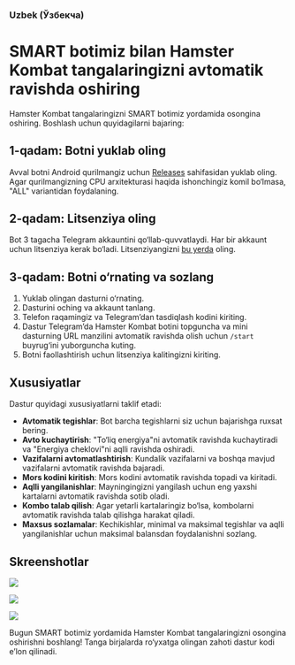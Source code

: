 ### Uzbek (Ўзбекча)

# SMART botimiz bilan Hamster Kombat tangalaringizni avtomatik ravishda oshiring

Hamster Kombat tangalaringizni SMART botimiz yordamida osongina oshiring. Boshlash uchun quyidagilarni bajaring:

## 1-qadam: Botni yuklab oling

Avval botni Android qurilmangiz uchun [Releases](https://github.com/mokhtarabadi/hamster-kombat-smart-bot/releases) sahifasidan yuklab oling. Agar qurilmangizning CPU arxitekturasi haqida ishonchingiz komil bo‘lmasa, "ALL" variantidan foydalaning.

## 2-qadam: Litsenziya oling

Bot 3 tagacha Telegram akkauntini qo‘llab-quvvatlaydi. Har bir akkaunt uchun litsenziya kerak bo‘ladi. Litsenziyangizni [bu yerda](https://hamsterbot.click/product/licence/) oling.

## 3-qadam: Botni o‘rnating va sozlang

1. Yuklab olingan dasturni o‘rnating.
2. Dasturini oching va akkaunt tanlang.
3. Telefon raqamingiz va Telegram’dan tasdiqlash kodini kiriting.
4. Dastur Telegram’da Hamster Kombat botini topguncha va mini dasturning URL manzilini avtomatik ravishda olish uchun `/start` buyrug‘ini yuborguncha kuting.
5. Botni faollashtirish uchun litsenziya kalitingizni kiriting.

## Xususiyatlar

Dastur quyidagi xususiyatlarni taklif etadi:

- **Avtomatik tegishlar**: Bot barcha tegishlarni siz uchun bajarishga ruxsat bering.
- **Avto kuchaytirish**: "To‘liq energiya"ni avtomatik ravishda kuchaytiradi va "Energiya cheklovi"ni aqlli ravishda oshiradi.
- **Vazifalarni avtomatlashtirish**: Kundalik vazifalarni va boshqa mavjud vazifalarni avtomatik ravishda bajaradi.
- **Mors kodini kiritish**: Mors kodini avtomatik ravishda topadi va kiritadi.
- **Aqlli yangilanishlar**: Mayningingizni yangilash uchun eng yaxshi kartalarni avtomatik ravishda sotib oladi.
- **Kombo talab qilish**: Agar yetarli kartalaringiz bo‘lsa, kombolarni avtomatik ravishda talab qilishga harakat qiladi.
- **Maxsus sozlamalar**: Kechikishlar, minimal va maksimal tegishlar va aqlli yangilanishlar uchun maksimal balansdan foydalanishni sozlang.

## Skreenshotlar

![](https://hamsterbot.click/wp-content/uploads/2024/06/Screenshot_20240615-183707_Hamster-Kombat-Bot-1-512x1024.png)

![](https://hamsterbot.click/wp-content/uploads/2024/06/Screenshot_20240615-183713_Hamster-Kombat-Bot-512x1024.png)

![](https://hamsterbot.click/wp-content/uploads/2024/06/Screenshot_20240615-183737_System-UI-512x1024.png)

Bugun SMART botimiz yordamida Hamster Kombat tangalaringizni osongina oshirishni boshlang!
Tanga birjalarda ro‘yxatga olingan zahoti dastur kodi e’lon qilinadi.
